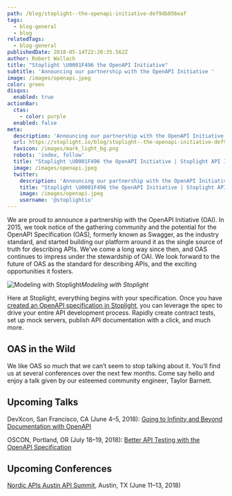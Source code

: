 ```yaml
---
path: /blog/stoplight--the-openapi-initiative-def9db056eaf
tags:
  - blog-general
  - blog
relatedTags:
  - blog-general
publishedDate: 2018-05-14T22:20:35.562Z
author: Robert Wallach
title: "Stoplight \U0001F496 the OpenAPI Initiative"
subtitle: 'Announcing our partnership with the OpenAPI Initiative '
image: /images/openapi.jpeg
color: green
disqus:
  enabled: true
actionBar:
  ctas:
    - color: purple
  enabled: false
meta:
  description: 'Announcing our partnership with the OpenAPI Initiative '
  url: https://stoplight.io/blog/stoplight--the-openapi-initiative-def9db056eaf/
  favicon: /images/mark_light_bg.png
  robots: 'index, follow'
  title: "Stoplight \U0001F496 the OpenAPI Initiative | Stoplight API Intersection"
  image: /images/openapi.jpeg
  twitter:
    description: 'Announcing our partnership with the OpenAPI Initiative '
    title: "Stoplight \U0001F496 the OpenAPI Initiative | Stoplight API Intersection"
    image: /images/openapi.jpeg
    username: '@stoplightio'
---
```


We are proud to announce a partnership with the OpenAPI Initiative (OAI). In 2015, we took notice of the gathering community and the potential for the OpenAPI Specification (OAS), formerly known as Swagger, as the industry standard, and started building our platform around it as the single source of truth for describing APIs. We’ve come a long way since then, and OAS continues to impress under the stewardship of OAI. We look forward to the future of OAS as the standard for describing APIs, and the exciting opportunities it fosters.

![Modeling with Stoplight](https://cdn-images-1.medium.com/max/800/1*CUxuTgeJ-59ziIJIeUsSgQ.png)_Modeling with Stoplight_

Here at Stoplight, everything begins with your specification. Once you have [created an OpenAPI specification in Stoplight](https://stoplight.io), you can leverage the spec to drive your entire API development process. Rapidly create contract tests, set up mock servers, publish API documentation with a click, and much more.

## **OAS in the Wild**

We like OAS so much that we can’t seem to stop talking about it. You’ll find us at several conferences over the next few months. Come say hello and enjoy a talk given by our esteemed community engineer, Taylor Barnett.

## **Upcoming Talks**

DevXcon, San Francisco, CA (June 4–5, 2018): [Going to Infinity and Beyond Documentation with OpenAPI](https://2018.devxcon.com/taylor-barnett/)

OSCON, Portland, OR (July 18–19, 2018): [Better API Testing with the OpenAPI Specification](https://conferences.oreilly.com/oscon/oscon-or/public/schedule/detail/67652)

## **Upcoming Conferences**

[Nordic APIs Austin API Summit](https://nordicapis.com/events/austin-api-summit-2018/), Austin, TX (June 11–13, 2018)
